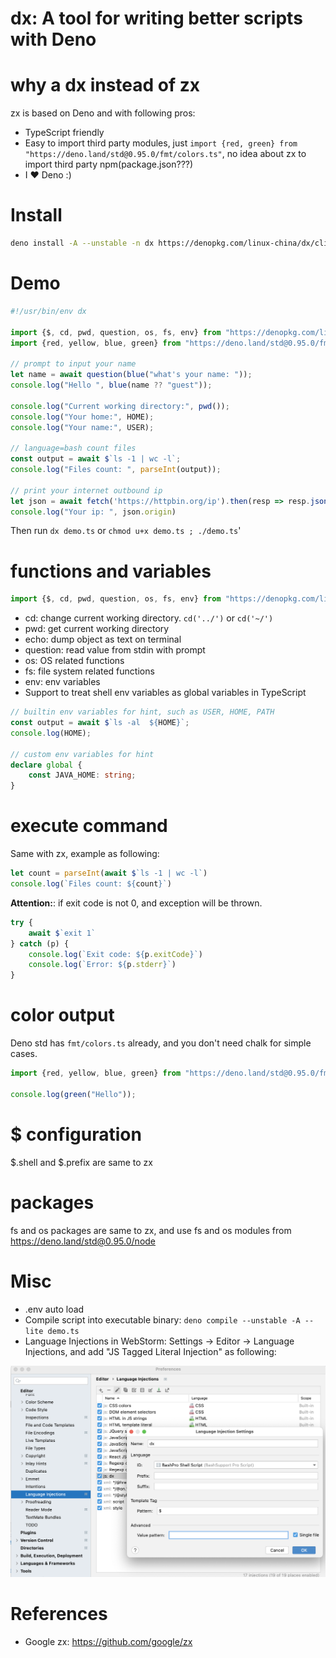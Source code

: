 dx: A tool for writing better scripts with Deno
==========================================

# why a dx instead of zx

zx is based on Deno and with following pros:

* TypeScript friendly
* Easy to import third party modules, just `import {red, green} from "https://deno.land/std@0.95.0/fmt/colors.ts"`, no idea about zx to import third party npm(package.json???)
* I ❤️ Deno  :)

# Install

```bash
deno install -A --unstable -n dx https://denopkg.com/linux-china/dx/cli.ts
```

# Demo

```typescript
#!/usr/bin/env dx

import {$, cd, pwd, question, os, fs, env} from "https://denopkg.com/linux-china/dx/mod.ts";
import {red, yellow, blue, green} from "https://deno.land/std@0.95.0/fmt/colors.ts";

// prompt to input your name
let name = await question(blue("what's your name: "));
console.log("Hello ", blue(name ?? "guest"));

console.log("Current working directory:", pwd());
console.log("Your home:", HOME);
console.log("Your name:", USER);

// language=bash count files
const output = await $`ls -1 | wc -l`;
console.log("Files count: ", parseInt(output));

// print your internet outbound ip
let json = await fetch('https://httpbin.org/ip').then(resp => resp.json());
console.log("Your ip: ", json.origin)
```

Then run `dx demo.ts` or `chmod u+x demo.ts ; ./demo.ts`'

# functions and variables

```typescript
import {$, cd, pwd, question, os, fs, env} from "https://denopkg.com/linux-china/dx/mod.ts";
```

* cd: change current working directory. `cd('../')` or `cd('~/')`
* pwd: get current working directory
* echo:  dump object as text on terminal
* question: read value from stdin with prompt
* os: OS related functions
* fs: file system related functions
* env: env variables
* Support to treat shell env variables as global variables in TypeScript

```typescript
// builtin env variables for hint, such as USER, HOME, PATH
const output = await $`ls -al  ${HOME}`;
console.log(HOME);

// custom env variables for hint
declare global {
    const JAVA_HOME: string;
}
```

# execute command

Same with zx, example as following:

```typescript
let count = parseInt(await $`ls -1 | wc -l`)
console.log(`Files count: ${count}`)
```

**Attention:**: if exit code is not 0, and exception will be thrown.

```typescript
try {
    await $`exit 1`
} catch (p) {
    console.log(`Exit code: ${p.exitCode}`)
    console.log(`Error: ${p.stderr}`)
}
```

# color output

Deno std has `fmt/colors.ts` already, and you don't need chalk for simple cases.

```typescript
import {red, yellow, blue, green} from "https://deno.land/std@0.95.0/fmt/colors.ts";

console.log(green("Hello"));
```

# $ configuration

$.shell and $.prefix are same to zx

# packages

fs and os packages are same to zx, and use fs and os modules from https://deno.land/std@0.95.0/node

# Misc

* .env auto load
* Compile script into executable binary: `deno compile --unstable -A --lite demo.ts`
* Language Injections in WebStorm:  Settings -> Editor -> Language Injections, and add "JS Tagged Literal Injection" as following:  

![Language Injections in WebStorm](./docs/webstorm-dx-settings.png)

# References

* Google zx: https://github.com/google/zx

